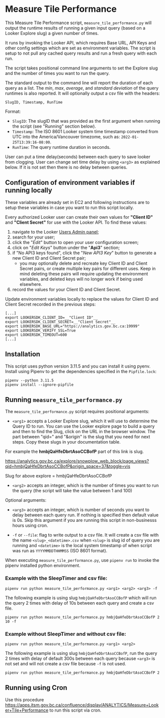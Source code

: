 # Measure Tile Performance

This Measure Tile Performance script, `measure_tile_performance.py` will output the runtime results of running a given input query (based on a Looker Explore slug) a given number of times.

It runs by invoking the Looker API, which requires Base URL, API Keys and other config settings which are set as environment variables. The script is setup to not pull any cached query results and run a fresh query with each run.

The script takes positional command line arguments to set the Explore slug and the number of times you want to run the query.

The standard output to the command line will report the duration of each query as a list. The _min_, _max_, _average_, and _standard deviation_ of the query runtimes is also reported. It will optionally output a csv file with the headers:

```
SlugID, Timestamp, RunTime
```

Format:
 - `SlugID`: The slugID that was provided as the first argument when running the script (see "Running" section below).
 - `Timestamp`: The ISO 8601 Looker system time timestamp converted from UTC into the America/Vancouver timezome, such as: `2022-01-25T13:39:16-08:00`.
 - `RunTime`: The query runtime duration in seconds.

User can put a time delay(seconds) between each query to save looker from clogging. User can change set time delay by using `<arg3>` as explained below. If it is not set then there is no delay between queries.

## Configuration of environment variables if running locally

These variables are already set in EC2 and following instructions are to setup these variables in case you want to run this script locally.

Every authorized Looker user can create their own values for __"Client ID"__ and __"Client Secret"__ for use with the Looker API. To find these values:

 1. navigate to the Looker [Users Admin panel](https://analytics.gov.bc.ca/admin/users);
 2. search for your user;
 3. click the "_Edit_" button to open your user configuration screen;
 4. click on "_Edit Keys_" button under the "__Api3__" section;
 5. if "No API3 keys found", click the "_New API3 Key_" button to generate a new Client ID and Client Secret pair;
    - you may optionally delete and recreate key Client ID and Client Secret pairs, or create multiple key pairs for different uses. Keep in mind deleting these pairs will require updating the environment variables, and deleted keys will no longer work if being used elsewhere.
 6. record the values for your Client ID and Client Secret.

Update environment variables locally to replace the values for Client ID and Client Secret recorded in the previous steps:

```
[...]
export LOOKERSDK_CLIENT_ID=__"Client ID"__
export LOOKERSDK_CLIENT_SECRET=__"Client Secret"__
export LOOKERSDK_BASE_URL="https://analytics.gov.bc.ca:19999"
export LOOKERSDK_VERIFY_SSL=True
export LOOKERSDK_TIMEOUT=600
[...]
```

## Installation
This script uses python version 3.11.5 and you can install it using pyenv.
Install using Pipenv to get the dependencies specified in the `Pipfile.lock`:

```
pipenv --python 3.11.5
pipenv install --ignore-pipfile
```

## Running `measure_tile_performance.py`

The `measure_tile_performance.py` script requires positional arguments:
 - `<arg1>` accepts a Looker Explore slug, which it will use to determine the Query ID to run. You can use the Looker explore page to build a query and then to find the Slug, click on the URL in the browser window. The part between "qid=" and "&origin" is the slug that you need for next steps. Copy these slugs in your documentation table.

For example the **hmbjQaHfeDbrtAsoCCBofP** part of this link is slug.

https://analytics.gov.bc.ca/explore/snowplow_web_block/page_views?qid=hmbjQaHfeDbrtAsoCCBofP&origin_space=37&toggle=vis 

Slug for above explore = hmbjQaHfeDbrtAsoCCBofP
 - `<arg2>` accepts an integer, which is the number of times you want to run the query (the script will take the value between 1 and 100)

 Optional arguments: 
 - `<arg3>` accepts an integer, which is number of seconds you want to delay between each query run. If nothing is specified then default value is 0s. Skip this argument if you are running this script in non-businesss hours using cron.

 - `-f` or `--file`: flag to write output to a csv file. It will create a csv file with the name `<slug>_<datetime>.csv` when `<slug>` is slug id of query you are running and `<datetime>` is the local system timestamp of when script was run as `YYYYMMDDTHHMMSS` (ISO 8601 format).

When executing `measure_tile_performance.py`, use `pipenv run` to invoke the pipenv installed python environment.

### Example with the SleepTimer and csv file:
```
pipenv run python measure_tile_performance.py <arg1> <arg2> <arg3> -f
```
The following example is using slug `hmbjQaHfeDbrtAsoCCBofP` which will run the query 2 times with delay of 10s between each query and create a csv file.

```
pipenv run python measure_tile_performance.py hmbjQaHfeDbrtAsoCCBofP 2 10 -f
```

### Example without SleepTimer and without csv file:

```
pipenv run python measure_tile_performance.py <arg1> <arg2>
```
The following example is using slug `hmbjQaHfeDbrtAsoCCBofP`, run the query 2 times with delay of default 300s between each query because `<arg3>` is not set and will not create a csv file because `-f` is not used.

```
pipenv run python measure_tile_performance.py hmbjQaHfeDbrtAsoCCBofP 2 
```
## Running using Cron

Use this procedure https://apps.itsm.gov.bc.ca/confluence/display/ANALYTICS/Measure+Looker+Tile+Performance to run this script via cron.
